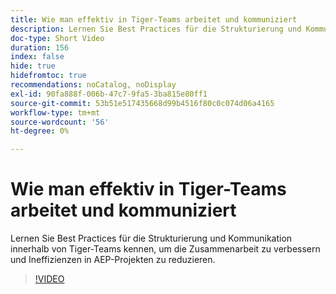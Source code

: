 ```yaml
---
title: Wie man effektiv in Tiger-Teams arbeitet und kommuniziert
description: Lernen Sie Best Practices für die Strukturierung und Kommunikation innerhalb von Tiger-Teams kennen, um die Zusammenarbeit zu verbessern und Ineffizienzen in AEP-Projekten zu reduzieren.
doc-type: Short Video
duration: 156
index: false
hide: true
hidefromtoc: true
recommendations: noCatalog, noDisplay
exl-id: 90fa888f-006b-47c7-9fa5-3ba815e80ff1
source-git-commit: 53b51e517435668d99b4516f80c0c074d06a4165
workflow-type: tm+mt
source-wordcount: '56'
ht-degree: 0%

---
```


# Wie man effektiv in Tiger-Teams arbeitet und kommuniziert

Lernen Sie Best Practices für die Strukturierung und Kommunikation innerhalb von Tiger-Teams kennen, um die Zusammenarbeit zu verbessern und Ineffizienzen in AEP-Projekten zu reduzieren.

<!-- 62_S926_3442625_155_how-to-operate-and-communicate-effectively-in-tiger-teams -->
>[!VIDEO](https://video.tv.adobe.com/v/3458270/?learn=on&enablevpops=true)
